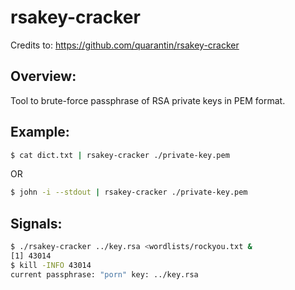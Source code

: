 # rsakey-cracker
Credits to: https://github.com/quarantin/rsakey-cracker

## Overview:
Tool to brute-force passphrase of RSA private keys in PEM format.

## Example:

```bash
$ cat dict.txt | rsakey-cracker ./private-key.pem
```

OR

```bash
$ john -i --stdout | rsakey-cracker ./private-key.pem
```

## Signals:
```bash
$ ./rsakey-cracker ../key.rsa <wordlists/rockyou.txt &
[1] 43014
$ kill -INFO 43014
current passphrase: "porn" key: ../key.rsa
```

